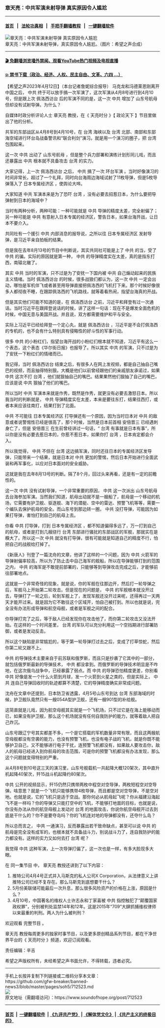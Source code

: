 ### 章天亮：中共军演未射导弹 真实原因令人尴尬
------------------------

#### [首页](https://github.com/gfw-breaker/banned-news3/blob/master/README.md) &nbsp;&nbsp;|&nbsp;&nbsp; [法轮功真相](https://github.com/begood0513/basic/blob/master/README.md)  &nbsp;&nbsp;|&nbsp;&nbsp; [手把手翻墙教程](https://github.com/gfw-breaker/guides/wiki)  &nbsp;&nbsp;|&nbsp;&nbsp; [一键翻墙软件](https://github.com/gfw-breaker/nogfw/blob/master/README.md)  



<div><img alt="章天亮：中共军演未射导弹 真实原因令人尴尬" src="https://img.soundofhope.org/2023-04/1681313251204.jpg"/>
<br/><figcaption class="caption">
 章天亮：中共军演未射导弹，真实原因令人尴尬。（图片：希望之声合成）
</figcaption></div><hr/>

#### [ 🎬  免翻墙浏览墙外禁闻、观看YouTube热门视频及电视直播](https://github.com/gfw-breaker/HelloWorld)

#### [ 💥  禁书下载（政治、经济、人权、民主自由、文革、六四 ...）](https://github.com/gfw-breaker/books/blob/master/README.md)

<div><div class="Content__Wrapper sc-1bvya0-0 elmmKw article_body" data-checkusr="" itemprop="articleBody">
 <div id="post_place_1">
 </div>
 <p class="meta-top">
  <span class="meta">
   【希望之声2023年4月12日】（本台记者詹妮综合报导）
  </span>
  马克龙和冯德莱恩刚离开中国之后，
  <ok href="/term/1059">
   中共
  </ok>
  终于可以放手搞一次军演了，这次军演从4月8号进行到4月10号，但是跟上次
  <ok href="/term/719129">
   佩洛西访台
  </ok>
  后的军演不同的是，这一次
  <ok href="/term/1059">
   中共
  </ok>
  增加了
  <ok href="/term/711308">
   山东号航母
  </ok>
  但却没有试射导弹。为什么？
 </p>
 <p>
  自媒体时政分析评论人士
  <ok href="/term/974">
   章天亮
  </ok>
  教授，在《
  <ok href="/term/8908">
   天亮时分
  </ok>
  》【
  <ok href="/term/8909">
   政论天下
  </ok>
  】节目里做出了他的分析。
 </p>
 <p>
  共军的东部战区从4月8号到4月10号，在
  <ok href="/term/551150">
   台湾
  </ok>
  海峡以及
  <ok href="/term/551150">
   台湾
  </ok>
  北部、南部和东部海空域进行环台岛战备警讯和“联合利剑”演习。就是用一个演习的圈子，把
  <ok href="/term/551150">
   台湾
  </ok>
  包围起来。
 </p>
 <p>
  这一次
  <ok href="/term/1059">
   中共
  </ok>
  出动了
  <ok href="/term/711308">
   山东号航母
  </ok>
  ，但是整个兵力部署和演练计划形同儿戏，而且还暴露出
  <ok href="/term/1059">
   中共
  </ok>
  根本就不具备攻击
  <ok href="/term/551150">
   台湾
  </ok>
  的实力。
 </p>
 <p>
  大家记得，上一次
  <ok href="/term/719129">
   佩洛西访台
  </ok>
  之后，
  <ok href="/term/1059">
   中共
  </ok>
  搞了一次
  <ok href="/term/768857">
   环台军演
  </ok>
  。当时好像演习的时间非常长，超过了一个礼拜，同时向台海周边海域试射了11枚导弹，但是5枚导弹落入了
  <ok href="/term/49708">
   日本专属经济区
  </ok>
  ，使舆论大哗。
 </p>
 <p>
  大家知道
  <ok href="/term/1059">
   中共
  </ok>
  军演本来是为了恐吓
  <ok href="/term/551150">
   台湾
  </ok>
  ，没有必要去招惹日本，为什么要把导弹射到日本的海域中？
 </p>
 <p>
  当时有两种分析，两种可能：一种可能就是
  <ok href="/term/1059">
   中共
  </ok>
  导弹的精度太差，完全射偏了；另一种可能是
  <ok href="/term/1059">
   中共
  </ok>
  有意射入日本专属的经济区，警告日本，如果台海开战，让日本不要介入。
 </p>
 <p>
  共同社有一个援引
  <ok href="/term/1059">
   中共
  </ok>
  内部消息的报导说，之所以往
  <ok href="/term/49708">
   日本专属经济区
  </ok>
  发射导弹，是习近平亲自拍板的结果。
 </p>
 <p>
  但是我在去年8月13号的节目中判断说，其实共同社可能是上了
  <ok href="/term/1059">
   中共
  </ok>
  的当，受了
  <ok href="/term/1059">
   中共
  </ok>
  的骗。实际的原因就是第一种，
  <ok href="/term/1059">
   中共
  </ok>
  的导弹精度实在太差，真的是指东打西，南辕北辙了。
 </p>
 <p>
  其实
  <ok href="/term/1059">
   中共
  </ok>
  当时的军演，只不过是为了安抚一下国内被
  <ok href="/term/1059">
   中共
  </ok>
  自己煽动起来的民族主义情绪。当时
  <ok href="/term/719129">
   佩洛西访台
  </ok>
  的时候，很多战狼们都认为，这一次
  <ok href="/term/1059">
   中共
  </ok>
  一定会出动，哪怕是军机伴飞或者甚至用导弹直接把佩洛西的飞机打下来。那个时候好像很多人都彻夜不睡，在跟踪佩洛西的飞机路线，就等着看热闹，指望台海真的开战。
 </p>
 <p>
  但是其实他们可能不知道的是，在
  <ok href="/term/719129">
   佩洛西访台
  </ok>
  之前，习近平和拜登有过一次通话。当时习近平在跟拜登说话的时候，讲了这样一句话：现在不是爆发全面危机的时候，中国无意与美国开战。并且说，双方都需要维护和平与安全。
 </p>
 <p>
  实际上习近平已经给拜登一个定心丸，就是
  <ok href="/term/719129">
   佩洛西访台
  </ok>
  ，习近平是不会打佩洛西的专机的，也不会有什么特别具有侵略性的好斗性的军事行动。
 </p>
 <p>
  很多
  <ok href="/term/1059">
   中共
  </ok>
  的小粉红们，指望台海开战的小粉红们根本就不知道，习近平有这么一个表态，这个表态《华尔街日报》也报导了。所以其实
  <ok href="/term/1059">
   中共
  </ok>
  的军演，只不过是为了安抚一下粉红们的情绪而已。
 </p>
 <p>
  我记得，当时
  <ok href="/term/719129">
   佩洛西访台
  </ok>
  结束之后，有很多人在网上发视频，都是自己抽自己嘴巴的视频，而且抽得特别狠。大概是他们以前曾经跟他们的亲戚朋友承诺过，如果
  <ok href="/term/1059">
   中共
  </ok>
  这次不打
  <ok href="/term/551150">
   台湾
  </ok>
  ，他们就狠抽自己的嘴巴。结果果然他们狠抽了自己的嘴巴，应该是说
  <ok href="/term/1059">
   中共
  </ok>
  狠抽了他们的嘴巴。
 </p>
 <p>
  所以当时
  <ok href="/term/1059">
   中共
  </ok>
  军演本来就是作秀，既然是作秀，就更没有必要去激怒日本。所以我当时的判断就是，
  <ok href="/term/1059">
   中共
  </ok>
  导弹精度实在太差，本来是要往东打，结果往西打，或者本来应该往南打，结果打到了北面。
 </p>
 <p>
  <ok href="/term/1059">
   中共
  </ok>
  不可能往
  <ok href="/term/49708">
   日本专属经济区
  </ok>
  打导弹还有一个原因，因为当时日本对
  <ok href="/term/1059">
   中共
  </ok>
  的敌意或者说警惕性已经是很高了，那个时候，当然是日本前首相
  <ok href="/term/11811">
   安倍晋三
  </ok>
  已经遇刺身亡了，但是
  <ok href="/term/11811">
   安倍晋三
  </ok>
  在生前曾经讲过一句话，“
  <ok href="/term/551150">
   台湾
  </ok>
  有事就是日本有事”，所以你是没有必要去惹日本的，你惹不惹日本，如果你打
  <ok href="/term/551150">
   台湾
  </ok>
  ，日本肯定都会介入。
 </p>
 <p>
  所以我觉得，
  <ok href="/term/1059">
   中共
  </ok>
  不但在
  <ok href="/term/551150">
   台湾
  </ok>
  这边搞军演，同时还往日本的专属经济区发导弹，只能带来一个结果，就是日本对
  <ok href="/term/1059">
   中共
  </ok>
  更加的警惕，然后日本开始进行全面武装和再军事化，以应对日本面对的安全威胁。
 </p>
 <p>
  这就是我在去年8月13号的判断。隔了8个月，回过头来再看，还是有一定的前瞻性的。
 </p>
 <p>
  这一次
  <ok href="/term/1059">
   中共
  </ok>
  没有试射导弹，一个非常重要的原因，
  <ok href="/term/1059">
   中共
  </ok>
  这一次派出
  <ok href="/term/711308">
   山东号航母
  </ok>
  去台海参加军演。当然我们知道，航母出动就不是一艘船了，航母是一个移动的机场，它需要有护卫舰、驱逐舰、海下的潜艇、空中的雷达、预警飞机等等，需要一个编队去保护航母的安全。而山东号到那边转一圈，
  <ok href="/term/1059">
   中共
  </ok>
  没打导弹，可能因为如果打导弹，害怕打到自己的航母上去。
 </p>
 <p>
  你看
  <ok href="/term/1059">
   中共
  </ok>
  打导弹，打到
  <ok href="/term/49708">
   日本专属经济区
  </ok>
  ，都不知道偏得多远了，万一打到自己的航母，或者是打到几艘绕行
  <ok href="/term/551150">
   台湾
  </ok>
  东部进行骚扰的东部战区的军舰，那就实在是糗大了。所以这一次
  <ok href="/term/1059">
   中共
  </ok>
  就没有打导弹，很有可能就是知道自己的精度不行，怕把自己的战舰给打掉了。
 </p>
 <p>
  《新唐人》刊登了一篇沈舟的文章，他讲了这样的一个问题，因为
  <ok href="/term/1059">
   中共
  </ok>
  火箭军的导弹射偏率较高，所以为了防止击中自己海军的舰船，所以在导弹能够打到的范围之内，
  <ok href="/term/1059">
   中共
  </ok>
  的海军是不敢提前部署的，只能够等到导弹攻击完成之后，才能够前往部署地点。
 </p>
 <p>
  这就是一个非常奇怪的现象，就是说，你的军舰在往那边开，然后打一轮导弹之后，军舰马上开始第二轮攻击。但是现在的问题是，
  <ok href="/term/1059">
   中共
  </ok>
  的军舰根本就没开过去，导弹打了一轮之后，轮到军舰上了，发现军舰还没开过来呢，还得再过一天两天才能开过来。就是因为它不敢往这个区域开，怕自己被打到。所以也就是说，完全没有办法形成导弹和航空母舰，或者是军舰之间的配合。
 </p>
 <p>
  你导弹打完了之后，等于敌人已经发现你在攻击他了，而你第二轮攻击又没法开始。在这样的一个时间差里，
  <ok href="/term/551150">
   台湾
  </ok>
  的军队可以充分利用这一个空挡期进行部署防御，或者是发动反击。
 </p>
 <p>
  所以这个缺陷是非常尴尬的，等于第一轮导弹打过去之后，变成了打草惊蛇，然后你第二轮又跟不上。
 </p>
 <p>
  <ok href="/term/1059">
   中共
  </ok>
  的导弹技术主要来自于前苏联和俄罗斯，而且只是抄袭了它其中的一部分，就包括俄罗斯最新的导弹技术，
  <ok href="/term/1059">
   中共
  </ok>
  都没拿到。而俄罗斯的导弹技术明显是不咋地，在这次俄乌战争中，已经暴露了弱点。而
  <ok href="/term/1059">
   中共
  </ok>
  的导弹恐怕精度更差，你别看
  <ok href="/term/1059">
   中共
  </ok>
  好像是发一个什么火箭到月球，发一个火箭到火星之类的，但是实际上，
  <ok href="/term/1059">
   中共
  </ok>
  连自己导弹回收时的轨迹都算不清楚，它的导弹精度确实非常成问题。
 </p>
 <p>
  沈舟在文章中还提到，日本防卫省透露，4月5号山东号到达
  <ok href="/term/551150">
   台湾
  </ok>
  东部海域的时候，护卫舰队竟然只有一艘054A型护卫舰，还有一艘901型的补给舰。
 </p>
 <p>
  这简直就是儿戏，因为航空母舰其实就是一个飞机场，只不过它是在海上能移动而已，如果没有护卫舰，那么这个机场就没有任何自我防护的能力，就等着敌人把自己炸沉。
 </p>
 <p>
  山东号跟辽宁号其实都差不多，一个是它搭载的军机数量非常有限，而且这两艘航空母舰都没有空袭的能力，也没有预警飞机，也没有电子战的飞机，就是你既不能够护卫自己，又不能够进行电子干扰，连预警飞机都没有，如果敌人要攻击你，敌人的航母已经进入到你航母的攻击范围，可是你的预警飞机都没有办法发现，那么这个问题就变得特别的严重。
 </p>
 <p>
  从4月8号到10号这三天的演习里，山东号舰载机一共起降大概120架次，其中直升机起降40架次，歼15战斗机起降约80架次。
 </p>
 <p>
  <ok href="/term/1059">
   中共
  </ok>
  公开的视频显示，歼15仍然只携带两枚中程空对空导弹，两枚短程空对空导弹。啥意思？就是一个飞机只能够携带4枚导弹，而且都是空对空导弹，不是空对地。也就是说，它的飞机只是适于空战。那你何必从航母起飞呢？你从福建沿海起飞不是一样吗？你的导弹又只能打空中的飞机，不能够打地面的目标，也就是说，你没有办法从你的航空母舰上发动对
  <ok href="/term/551150">
   台湾
  </ok>
  的地面攻击，你说你航空母舰开过去到底是干什么的？你不是要夺岛吗？你的飞机连对地的导弹都没有，还夺什么岛？
 </p>
 <p>
  所以总而言之，
  <ok href="/term/1059">
   中共
  </ok>
  一通演习，反而暴露出若干致命缺点，甚至可以说
  <ok href="/term/1059">
   中共
  </ok>
  的航母是完全没有成军的，也根本就不具备战斗力，别说战斗力了，连自我防护的能力都没有。这样的实力又如何去打
  <ok href="/term/551150">
   台湾
  </ok>
  呢？
 </p>
 <p>
  我觉得
  <ok href="/term/1059">
   中共
  </ok>
  这种军演，上一次导弹打偏了，这一次也是一样，有多大脸现多大眼。
 </p>
 <p>
  在
  <ok href="https://www.ganjing.com/zh-TW/live/1fp35rit6vr69WaTCSl2Lj4Lo1hd1c">
   同一集节目
  </ok>
  中，
  <ok href="/term/974">
   章天亮
  </ok>
  教授还讲到了以下内容：
 </p>
 <ol>
  <li>
   推特公司4月4号正式并入马斯克的私人公司X Corporation，从法律意义上讲推特公司已经不复存在。那么马斯克到底想要干什么？
  </li>
  <li>
   5月份美联储可能最后一次升息，那么很多风险资产的价格在上涨，原因是什么？
  </li>
  <li>
   4月10号，中国著名的维权人士许志永和丁家喜被
   <ok href="/term/1059">
    中共
   </ok>
   指控触犯了“颠覆国家政权罪”，分别被判处监禁14年和12年。这是2015年“709”大肆抓捕维权律师以来最重的判刑。两人为什么被判刑？
  </li>
 </ol>
 <p>
  欢迎观看
  <ok href="https://www.ganjing.com/zh-TW/live/1fp35rit6vr69WaTCSl2Lj4Lo1hd1c">
   完整节目
  </ok>
  。
 </p>
 <p>
  <ok href="/term/974">
   章天亮
  </ok>
  教授每周更多的独家时事节目，以及更多原创精品系列节目，都在干净世界平台的《
  <ok href="https://www.ganjing.com/zh-TW/channel/1eiqjdnq7go5pVcjheW81Z1KD1er0c">
   天亮时分
  </ok>
  》频道，欢迎订阅观看。
 </p>
 <p class="meta-btm">
  责任编辑：辛吉
 </p>
 <p class="meta-btm">
  希望之声版权所有，未经希望之声书面允许，不得转载，违者必究。
 </p>
</div>
</div>
<hr/>
手机上长按并复制下列链接或二维码分享本文章：<br/>
https://github.com/gfw-breaker/banned-news3/blob/master/pages/soh5/712523.md <br/>
<a href='https://github.com/gfw-breaker/banned-news3/blob/master/pages/soh5/712523.md'><img src='https://github.com/gfw-breaker/banned-news3/blob/master/pages/soh5/712523.md.png'/></a> <br/>
原文地址（需翻墙访问）：https://www.soundofhope.org/post/712523


------------------------
#### [首页](https://github.com/gfw-breaker/banned-news3/blob/master/README.md) &nbsp;|&nbsp; [一键翻墙软件](https://github.com/gfw-breaker/nogfw/blob/master/README.md) &nbsp;| [《九评共产党》](https://github.com/gfw-breaker/9ping.md/blob/master/README.md#九评之一评共产党是什么) | [《解体党文化》](https://github.com/gfw-breaker/jtdwh.md/blob/master/README.md) | [《共产主义的终极目的》](https://github.com/gfw-breaker/gczydzjmd.md/blob/master/README.md)


<img src='http://gfw-breaker.win/banned-news3/pages/soh5/712523.md' width='0px' height='0px'/>